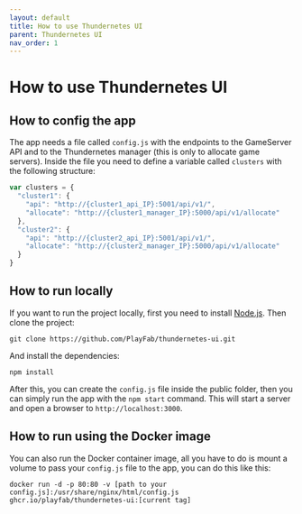 ```yaml
---
layout: default
title: How to use Thundernetes UI
parent: Thundernetes UI
nav_order: 1
---
```


# How to use Thundernetes UI

## How to config the app
The app needs a file called ```config.js``` with the endpoints to the GameServer API and to the Thundernetes manager (this is only to allocate game servers). Inside the file you need to define a variable called ```clusters``` with the following structure:

```js
var clusters = {
  "cluster1": {
    "api": "http://{cluster1_api_IP}:5001/api/v1/",
    "allocate": "http://{cluster1_manager_IP}:5000/api/v1/allocate"
  },
  "cluster2": {
    "api": "http://{cluster2_api_IP}:5001/api/v1/",
    "allocate": "http://{cluster2_manager_IP}:5000/api/v1/allocate"
  }
}
 ```

## How to run locally
If you want to run the project locally, first you need to install [Node.js](https://nodejs.org/en/download/). Then clone the project:

```
git clone https://github.com/PlayFab/thundernetes-ui.git
```

And install the dependencies:

```
npm install
```

After this, you can create the ```config.js``` file inside the public folder, then you can simply run the app with the ```npm start``` command. This will start a server and open a browser to ```http://localhost:3000```.

## How to run using the Docker image

You can also run the Docker container image, all you have to do is mount a volume to pass your ```config.js``` file to the app, you can do this like this:

```
docker run -d -p 80:80 -v [path to your config.js]:/usr/share/nginx/html/config.js ghcr.io/playfab/thundernetes-ui:[current tag]
```
